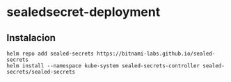 # sealedsecret-deployment
## Instalacion
```shell
helm repo add sealed-secrets https://bitnami-labs.github.io/sealed-secrets
helm install --namespace kube-system sealed-secrets-controller sealed-secrets/sealed-secrets
```